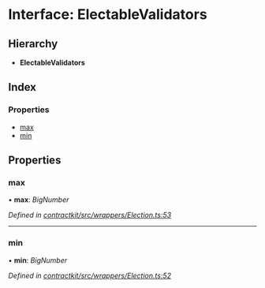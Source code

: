 # Interface: ElectableValidators

## Hierarchy

* **ElectableValidators**

## Index

### Properties

* [max](_wrappers_election_.electablevalidators.md#max)
* [min](_wrappers_election_.electablevalidators.md#min)

## Properties

###  max

• **max**: *BigNumber*

*Defined in [contractkit/src/wrappers/Election.ts:53](https://github.com/celo-org/celo-monorepo/blob/master/packages/sdk/contractkit/src/wrappers/Election.ts#L53)*

___

###  min

• **min**: *BigNumber*

*Defined in [contractkit/src/wrappers/Election.ts:52](https://github.com/celo-org/celo-monorepo/blob/master/packages/sdk/contractkit/src/wrappers/Election.ts#L52)*
